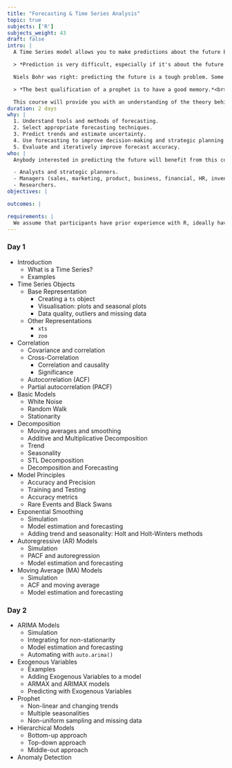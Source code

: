 ```yaml
---
title: "Forecasting & Time Series Analysis"
topic: true
subjects: ['R']
subjects_weight: 43
draft: false
intro: |
  A Time Series model allows you to make predictions about the future based on observations from the past. These models have important applications in science, industry and commerce.

  > *Prediction is very difficult, especially if it's about the future.*<br>&mdash; Niels Bohr, Nobel Laureate (Physics)

  Niels Bohr was right: predicting the future is a tough problem. Some things, like lottery numbers, are inherently unpredictable. Others, like air temperatures and rainfall, are reasonably predictable. Time series analysis makes it possible to assess whether or not predictions are possible and, if they are, build a model which can generate informed predictions for the future with realistic estimates of uncertainty.

  > *The best qualification of a prophet is to have a good memory.*<br>&mdash; George Savile

  This course will provide you with an understanding of the theory behind time series models and the ability to build such models in R. By the end of the course you'll be able to select the appropriate model for your data, train a model and start making predictions.
duration: 2 days
why: |
  1. Understand tools and methods of forecasting.
  2. Select appropriate forecasting techniques.
  3. Predict trends and estimate uncertainty.
  4. Use forecasting to improve decision-making and strategic planning.
  5. Evaluate and iteratively improve forecast accuracy.
who: |
  Anybody interested in predicting the future will benefit from this course.

  - Analysts and strategic planners.
  - Managers (sales, marketing, product, business, financial, HR, inventory and supply chain).
  - Researchers.
objectives: |

outcomes: |

requirements: |
  We assume that participants have prior experience with R, ideally having completed both the the [Introduction to R](https://www.exegetic.biz/training/r-introduction/) and [Data Wrangling](https://www.exegetic.biz/training/r-data-wrangling/) courses.
---
```


### Day 1

- Introduction
    * What is a Time Series?
    * Examples
- Time Series Objects
    * Base Representation
        - Creating a `ts` object
        - Visualisation: plots and seasonal plots
        - Data quality, outliers and missing data
    * Other Representations
        - `xts`
        - `zoo`
- Correlation
    - Covariance and correlation
    - Cross-Correlation
        * Correlation and causality
        * Significance
    - Autocorrelation (ACF)
    - Partial autocorrelation (PACF)
- Basic Models
    * White Noise
    * Random Walk
    * Stationarity
- Decomposition
    * Moving averages and smoothing
    * Additive and Multiplicative Decomposition
    * Trend
    * Seasonality
    * STL Decomposition
    * Decomposition and Forecasting
- Model Principles
    * Accuracy and Precision
    * Training and Testing
    * Accuracy metrics
    * Rare Events and Black Swans
- Exponential Smoothing
    - Simulation
    - Model estimation and forecasting
    - Adding trend and seasonality: Holt and Holt-Winters methods
- Autoregressive (AR) Models
    - Simulation
    - PACF and autoregression
    - Model estimation and forecasting
- Moving Average (MA) Models
    - Simulation
    - ACF and moving average
    - Model estimation and forecasting

### Day 2
- ARIMA Models
    - Simulation
    - Integrating for non-stationarity
    - Model estimation and forecasting
    - Automating with `auto.arima()`
- Exogenous Variables
    * Examples
    * Adding Exogenous Variables to a model
    * ARMAX and ARIMAX models
    * Predicting with Exogenous Variables
- Prophet
    - Non-linear and changing trends
    - Multiple seasonalities
    - Non-uniform sampling and missing data
- Hierarchical Models
    - Bottom-up approach
    - Top-down approach
    - Middle-out approach
- Anomaly Detection
